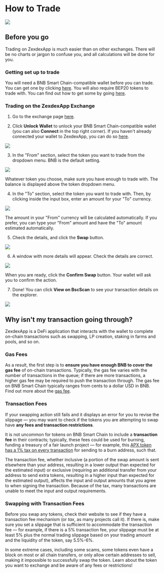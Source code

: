 # How to Trade

![](../../.gitbook/images/trade-guide-header.png)

## Before you go

Trading on ZexdexApp is much easier than on other exchanges. There will be no charts or jargon to confuse you, and all calculations will be done for you.

### Getting set up to trade

You will need a BNB Smart Chain-compatible wallet before you can trade. You can get one by clicking [here](../../get-started/bsc/wallet-guide.md). You will also require BEP20 tokens to trade with. You can find out how to get some by going [here](../../get-started/bsc/bep20-guide.md).

### Trading on the ZexdexApp Exchange

1. Go to the exchange page [here](https://zexdex.app/#/swap).

2. Click **Unlock Wallet** to unlock your BNB Smart Chain-compatible wallet (you can also **Connect** in the top right corner). If you haven't already connected your wallet to ZexdexApp, you can do so [here](../../get-started/bsc/connection-guide.md).

![](<../../.gitbook/images/image (12).png>)

3. In the "From" section, select the token you want to trade from the dropdown menu. BNB is the default setting.

![](<../../.gitbook/images/image (13).png>)

Whatever token you choose, make sure you have enough to trade with. The balance is displayed above the token dropdown menu.

4. In the "To" section, select the token you want to trade with. Then, by clicking inside the input box, enter an amount for your "To" currency.

![](<../../.gitbook/images/image (14).png>)

The amount in your "From" currency will be calculated automatically. If you prefer, you can type your "From" amount and have the "To" amount estimated automatically.

5. Check the details, and click the **Swap** button.

![](<../../.gitbook/images/image (15).png>)

6. A window with more details will appear. Check the details are correct.

![](<../../.gitbook/images/image (16).png>)

When you are ready, click the **Confirm Swap** button. Your wallet will ask you to confirm the action.

7. Done! You can click **View on BscScan** to see your transaction details on the explorer.

![](<../../.gitbook/images/image (17).png>)

## Why isn't my transaction going through?

ZexdexApp is a DeFi application that interacts with the wallet to complete on-chain transactions such as swapping, LP creation, staking in farms and pools, and so on.

### Gas Fees

As a result, the first step is to **ensure you have enough BNB to cover the gas fee** of on-chain transactions. Typically, the gas fee varies with the number of transactions in the queue; if there are more transactions, a higher gas fee may be required to push the transaction through. The gas fee on BNB Smart Chain typically ranges from cents to a dollar USD in BNB. Find out more about the [gas fee](https://academy.binance.com/en/glossary/gas).

### Transaction Fees

If your swapping action still fails and it displays an error for you to revise the slippage — you may want to check if the tokens you are attempting to swap have **any fees and transaction restrictions**.

It is not uncommon for tokens on BNB Smart Chain to include a **transaction fee** in their contracts; typically, these fees could be used for burning, funding a treasury of a fair launch project — for example, this [APX token has a 1% tax on every transaction](https://apollox-finance.gitbook.io/apollox-finance/apx-token/tax) for sending to a burn address, such that.

The transaction fee, whether inclusive (a portion of the swap amount is sent elsewhere than your address, resulting in a lower output than expected for the estimated input) or exclusive (requiring an additional transfer from your address to send extra tokens, resulting in a higher input than expected for the estimated output), affects the input and output amounts that you agree to when signing the transaction. Because of the tax, many transactions are unable to meet the input and output requirements.

### Swapping with Transaction Fees

Before you swap any tokens, check their website to see if they have a transaction fee mechanism (or _tax_, as many projects call it). If there is, make sure you set a slippage that is sufficient to accommodate the transaction fee — for example, if there is a 5% transaction fee, your slippage must be at least 5% plus the normal trading slippage based on your trading amount and the liquidity of the token, say 5.5%-6%.

In some extreme cases, including some scams, some tokens even have a block on most or all chain transfers, or only allow certain addresses to sell, making it impossible to successfully swap the token. Learn about the token you want to exchange and be aware of any fees or restrictions!
